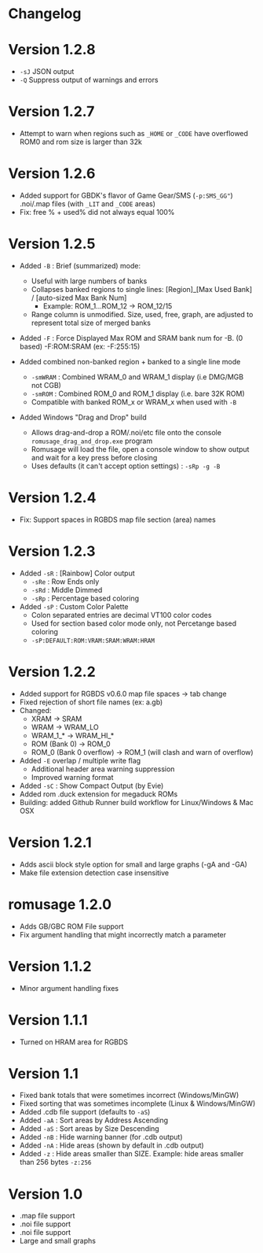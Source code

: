 Changelog
=========

# Version 1.2.8
- `-sJ` JSON output
- `-Q` Suppress output of warnings and errors

# Version 1.2.7
- Attempt to warn when regions such as `_HOME` or `_CODE` have overflowed ROM0 and rom size is larger than 32k

# Version 1.2.6
- Added support for GBDK's flavor of Game Gear/SMS (`-p:SMS_GG"`) .noi/.map files (with `_LIT` and `_CODE` areas)
- Fix: free % + used% did not always equal 100%

# Version 1.2.5
- Added `-B` : Brief (summarized) mode:
  - Useful with large numbers of banks
  - Collapses banked regions to single lines: [Region]_[Max Used Bank] / [auto-sized Max Bank Num]
    - Example: ROM_1...ROM_12 -> ROM_12/15
  - Range column is unmodified. Size, used, free, graph, are adjusted to represent total size of merged banks

- Added `-F` : Force Displayed Max ROM and SRAM bank num for -B. (0 based) -F:ROM:SRAM (ex: -F:255:15)

- Added combined non-banked region + banked to a single line mode
  - `-smWRAM` : Combined WRAM_0 and WRAM_1 display (i.e DMG/MGB not CGB)
  - `-smROM`  : Combined ROM_0 and ROM_1 display (i.e. bare 32K ROM)
  - Compatible with banked ROM_x or WRAM_x when used with `-B`

- Added Windows "Drag and Drop" build
  - Allows drag-and-drop a ROM/.noi/etc file onto the console `romusage_drag_and_drop.exe` program
  - Romusage will load the file, open a console window to show output and wait for a key press before closing
  - Uses defaults (it can't accept option settings) : `-sRp -g -B`

# Version 1.2.4
- Fix: Support spaces in RGBDS map file section (area) names

# Version 1.2.3
- Added `-sR` : [Rainbow] Color output
  - `-sRe` : Row Ends only
  - `-sRd` : Middle Dimmed
  - `-sRp` : Percentage based coloring
- Added `-sP` : Custom Color Palette
  -  Colon separated entries are decimal VT100 color codes
  -  Used for section based color mode only, not Percetange based coloring
  - `-sP:DEFAULT:ROM:VRAM:SRAM:WRAM:HRAM`

# Version 1.2.2
- Added support for RGBDS v0.6.0 map file spaces -> tab change
- Fixed rejection of short file names (ex: a.gb)
- Changed:
  - XRAM -> SRAM
  - WRAM -> WRAM_LO
  - WRAM_1_* -> WRAM_HI_*
  - ROM (Bank 0) -> ROM_0
  - ROM_0 (Bank 0 overflow) -> ROM_1 (will clash and warn of overflow)
- Added `-E` overlap / multiple write flag
  - Additional header area warning suppression
  - Improved warning format
- Added `-sC` : Show Compact Output (by Evie)
- Added rom .duck extension for megaduck ROMs
- Building: added Github Runner build workflow for Linux/Windows & Mac OSX

# Version 1.2.1
- Adds ascii block style option for small and large graphs (-gA and -GA)
- Make file extension detection case insensitive

# romusage 1.2.0
- Adds GB/GBC ROM File support
- Fix argument handling that might incorrectly match a parameter

# Version 1.1.2
- Minor argument handling fixes

# Version 1.1.1
- Turned on HRAM area for RGBDS

# Version 1.1
- Fixed bank totals that were sometimes incorrect (Windows/MinGW)
- Fixed sorting that was sometimes incomplete (Linux & Windows/MinGW)
- Added .cdb file support (defaults to `-aS`)
- Added `-aA` : Sort areas by Address Ascending 
- Added `-aS` : Sort areas by Size Descending
- Added `-nB` : Hide warning banner (for .cdb output)
- Added `-nA` : Hide areas (shown by default in .cdb output)
- Added `-z`  : Hide areas smaller than SIZE. Example: hide areas smaller than 256 bytes `-z:256`

# Version 1.0
- .map file support
- .noi file support
- .noi file support
- Large and small graphs
